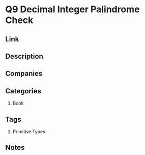 # Q9 Decimal Integer Palindrome Check

## Link

## Description

## Companies

## Categories

1. Book

## Tags

1. Primitive Types

## Notes